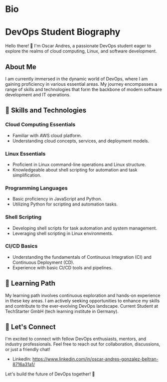 # Bio

# DevOps Student Biography

Hello there! 👋 I'm Oscar Andres, a passionate DevOps student eager to explore the realms of cloud computing, Linux, and software development.

## About Me

I am currently immersed in the dynamic world of DevOps, where I am gaining proficiency in various essential areas. My journey encompasses a range of skills and technologies that form the backbone of modern software development and IT operations.

## 🔧 Skills and Technologies

### Cloud Computing Essentials
- Familiar with AWS cloud platform.
- Understanding cloud concepts, services, and deployment models.

### Linux Essentials
- Proficient in Linux command-line operations and Linux structure.
- Knowledgeable about shell scripting for automation and task simplification.

### Programming Languages
- Basic proficiency in JavaScript and Python.
- Utilizing Python for scripting and automation tasks.

### Shell Scripting
- Developing shell scripts for task automation and system management.
- Leveraging shell scripting in Linux environments.

### CI/CD Basics
- Understanding the fundamentals of Continuous Integration (CI) and Continuous Deployment (CD).
- Experience with basic CI/CD tools and pipelines.

## 🌱 Learning Path

My learning path involves continuous exploration and hands-on experience in these key areas. I am actively seeking opportunities to enhance my skills and contribute to the ever-evolving DevOps landscape.
Current Student at TechStarter GmbH (tech learning institute in Germany).

## 🤝 Let's Connect

I'm excited to connect with fellow DevOps enthusiasts, mentors, and industry professionals. Feel free to reach out for collaboration, discussions, or just a friendly chat!

- LinkedIn: https://www.linkedin.com/in/oscar-andres-gonzalez-beltran-8716a31a1/

Let's build the future of DevOps together! 🚀
